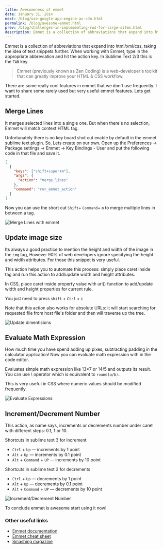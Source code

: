 ```yaml
---
title: Awesomeness of emmet
date: January 31, 2014
next: /blog/use-google-app-engine-as-cdn.html
permalink: /blog/awesome-emmet.html
prev: /blog/challenges-in-implementing-rwd-for-large-sites.html
description: Emmet is a collection of abbreviations that expand into html/xml/css, taking the idea of text snippets further. When working with Emmet, type in the appropriate abbreviation and hit the action key. In Sublime Text 2/3 this is the...
---
```


Emmet is a collection of abbreviations that expand into html/xml/css, taking the idea of text snippets further. When working with Emmet, type in the appropriate abbreviation and hit the action key. In Sublime Text 2/3 this is the `TAB` key.

> Emmet (previously known as Zen Coding) is a web-developer's toolkit that can greatly improve your HTML & CSS workflow.

There are some really cool features in emmet that we don't use frequently. I want to share some rarely used but very useful emmet features. Lets get started.

## Merge Lines

It merges selected lines into a single one. But when there's no selection, Emmet will match context HTML tag.

Unfortunately there is no key board shot cut enable by default in the emmet sublime text plugin. So, Lets create on our own. Open up the Preferences &rarr; Package settings &rarr; Emmet &rarr; Key Bindings - User and put the following code in that file and save it.

```json
[
  {
    "keys": ["shift+super+m"],
    "args": {
      "action": "merge_lines"
    },
    "command": "run_emmet_action"
  }
]
```

Now you can use the short cut `Shift`+ `Command`+ `m` to merge multiple lines in between a tag.

![Merge Lines with emmet](https://lh4.googleusercontent.com/-YTQ4NzZ9BUQ/Uuv8TS0PyHI/AAAAAAAABDU/SYNzmoBOLE4/s0-I/merge_lines.gif)

## Update image size

Its always a good practice to mention the height and width of the image in the `img` tag, However 90% of web developers ignore specifying the height and width attributes. For those this snippet is very useful.

This action helps you to automate this process: simply place caret inside <img> tag and run this action to add/update width and height attributes.

In CSS, place caret inside property value with url() function to add/update width and height properties for current rule.

You just need to press `shift` + `Ctrl` + `i`

Note that this action also works for absolute URLs: it will start searching for requested file from host file's folder and then will traverse up the tree.

![Update dimentisions](https://lh3.googleusercontent.com/-OcqZc60ylAI/Uuv8TYR-d5I/AAAAAAAABDY/KThsTDtvCyE/s0-I/image_dimentions.gif)

## Evaluate Math Expression

How much time you have spend adding up pixes, subtracting padding in the calculator application! Now you can evaluate math expression with in the code editor.

Evaluates simple math expression like 13\*7 or 14/5 and outputs its result. You can use \ operator which is equivalent to `round(a/b)`.

This is very useful in CSS where numeric values should be modified frequently.

![Evaluate Expressions](https://lh4.googleusercontent.com/-1hPHEa0qCbU/Uuxjdm7ViOI/AAAAAAAABD8/PE4Zgv8dlZk/s0-I/evaluate_expressions.gif)

## Increment/Decrement Number

This action, as name says, increments or decrements number under caret with different steps: 0.1, 1 or 10.

Shortcuts in sublime text 3 for increment

- `Ctrl` + `Up` &mdash; increments by 1 point
- `Alt` + `Up` &mdash; increments by 0.1 point
- `Alt` + `Command` + `UP` &mdash; increments by 10 point

Shortcuts in sublime text 3 for decrements

- `Ctrl` + `Up` &mdash; decrements by 1 point
- `Alt` + `Up` &mdash; decrements by 0.1 point
- `Alt` + `Command` + `UP` &mdash; decrements by 10 point

![Increment/Decrement Number](https://lh5.googleusercontent.com/-7Vf4A9rSYrU/Uux5O2Z9__I/AAAAAAAABEc/9tNeo2MDh38/s0-I/increment_counter.gif)

To conclude emmet is awesome start using it now!

### Other useful links

- [Emmet documentation](http://docs.emmet.io/)
- [Emmet cheat sheet](http://docs.emmet.io/cheat-sheet/)
- [Smashing magazine](http://coding.smashingmagazine.com/2013/03/26/goodbye-zen-coding-hello-emmet)
